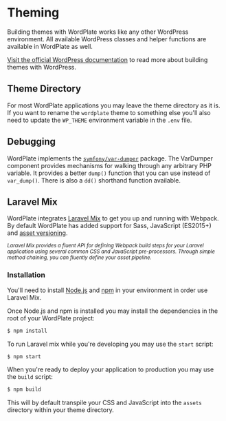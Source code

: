 # Theming

Building themes with WordPlate works like any other WordPress environment. All available WordPress classes and helper functions are available in WordPlate as well.

[Visit the official WordPress documentation](https://developer.wordpress.org/themes) to read more about building themes with WordPress.

## Theme Directory

For most WordPlate applications you may leave the theme directory as it is. If you want to rename the `wordplate` theme to something else you'll also need to update the `WP_THEME` environment variable in the `.env` file.

## Debugging

WordPlate implements the [`symfony/var-dumper`](https://github.com/symfony/var-dumper) package. The VarDumper component provides mechanisms for walking through any arbitrary PHP variable. It provides a better `dump()` function that you can use instead of `var_dump()`. There is also a `dd()` shorthand function available.

## Laravel Mix

WordPlate integrates [Laravel Mix](https://laravel.com/docs/5.8/mix) to get you up and running with Webpack. By default WordPlate has added support for Sass, JavaScript (ES2015+) and [asset versioning](https://laravel.com/docs/5.8/mix#versioning-and-cache-busting).

<Note label>

<small>_Laravel Mix provides a fluent API for defining Webpack build steps for your Laravel application using several common CSS and JavaScript pre-processors. Through simple method chaining, you can fluently define your asset pipeline._</small>

</Note>

### Installation

You'll need to install [Node.js](https://nodejs.org/en) and [npm](https://www.npmjs.com) in your environment in order use Laravel Mix.

Once Node.js and npm is installed you may install the dependencies in the root of your WordPlate project:

```sh
$ npm install
```

To run Laravel mix while you're developing you may use the `start` script:

```sh
$ npm start
```

When you're ready to deploy your application to production you may use the `build` script:

```sh
$ npm build
```

This will by default transpile your CSS and JavaScript into the `assets` directory within your theme directory.
